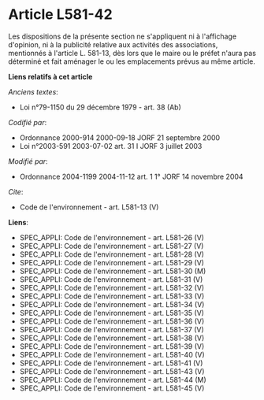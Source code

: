 # Article L581-42

Les dispositions de la présente section ne s'appliquent ni à l'affichage d'opinion, ni à la publicité relative aux activités
des associations, mentionnés à l'article L. 581-13, dès lors que le maire ou le préfet n'aura pas déterminé et fait aménager
le ou les emplacements prévus au même article.

**Liens relatifs à cet article**

_Anciens textes_:

  - Loi n°79-1150 du 29 décembre 1979 - art. 38 (Ab)

_Codifié par_:

  - Ordonnance 2000-914 2000-09-18 JORF 21 septembre 2000
  - Loi n°2003-591 2003-07-02 art. 31 I JORF 3 juillet 2003

_Modifié par_:

  - Ordonnance 2004-1199 2004-11-12 art. 1 1° JORF 14 novembre 2004

_Cite_:

  - Code de l'environnement - art. L581-13 (V)

**Liens**:

  - SPEC_APPLI: Code de l'environnement - art. L581-26 (V)
  - SPEC_APPLI: Code de l'environnement - art. L581-27 (V)
  - SPEC_APPLI: Code de l'environnement - art. L581-28 (V)
  - SPEC_APPLI: Code de l'environnement - art. L581-29 (V)
  - SPEC_APPLI: Code de l'environnement - art. L581-30 (M)
  - SPEC_APPLI: Code de l'environnement - art. L581-31 (V)
  - SPEC_APPLI: Code de l'environnement - art. L581-32 (V)
  - SPEC_APPLI: Code de l'environnement - art. L581-33 (V)
  - SPEC_APPLI: Code de l'environnement - art. L581-34 (V)
  - SPEC_APPLI: Code de l'environnement - art. L581-35 (V)
  - SPEC_APPLI: Code de l'environnement - art. L581-36 (V)
  - SPEC_APPLI: Code de l'environnement - art. L581-37 (V)
  - SPEC_APPLI: Code de l'environnement - art. L581-38 (V)
  - SPEC_APPLI: Code de l'environnement - art. L581-39 (V)
  - SPEC_APPLI: Code de l'environnement - art. L581-40 (V)
  - SPEC_APPLI: Code de l'environnement - art. L581-41 (V)
  - SPEC_APPLI: Code de l'environnement - art. L581-43 (V)
  - SPEC_APPLI: Code de l'environnement - art. L581-44 (M)
  - SPEC_APPLI: Code de l'environnement - art. L581-45 (V)
